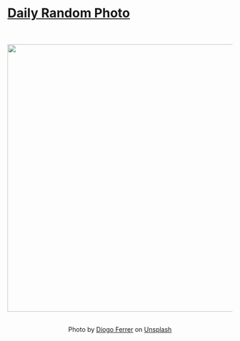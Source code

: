 # [Daily Random Photo](https://www.dailyrandomphoto.com/)

<div align="center">
  <br>
  <br>
  <a href="https://www.dailyrandomphoto.com/p/2025/2025-06-07/"><img src="https://images.unsplash.com/photo-1746704946700-7a81d00aedc8?crop=entropy&cs=tinysrgb&fit=max&fm=jpg&ixid=M3w3NzUwOHwwfDF8cmFuZG9tfHx8fHx8fHx8MTc0OTI1NzIyN3w&ixlib=rb-4.1.0&q=80&w=1080" width="600px"></a>
  <br>
  <br>
  <p class="has-text-grey">Photo by <a href="https://unsplash.com/@diogo_ferrer?utm_source=Daily%20Random%20Photo&amp;utm_medium=referral" target="_blank" rel="noopener noreferrer">Diogo Ferrer</a> on <a href="https://unsplash.com/photos/snow-capped-mountain-rises-above-rolling-green-hills-_pZRqAy4Arw?utm_source=Daily%20Random%20Photo&amp;utm_medium=referral" target="_blank" rel="noopener noreferrer">Unsplash</a></p>
</div>
